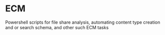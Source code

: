 # ECM
Powershell scripts for file share analysis, automating content type creation and or search schema, and other such ECM tasks
